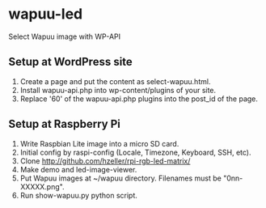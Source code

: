 # wapuu-led
Select Wapuu image with WP-API

## Setup at WordPress site
1. Create a page and put the content as select-wapuu.html.
1. Install wapuu-api.php into wp-content/plugins of your site.
1. Replace '60' of the wapuu-api.php plugins into the post_id of the page.

## Setup at Raspberry Pi
1. Write Raspbian Lite image into a micro SD card.
1. Initial config by raspi-config (Locale, Timezone, Keyboard, SSH, etc).
1. Clone http://github.com/hzeller/rpi-rgb-led-matrix/
1. Make demo and led-image-viewer.
1. Put Wapuu images at ~/wapuu directory. Filenames must be "0nn-XXXXX.png".
1. Run show-wapuu.py python script.
